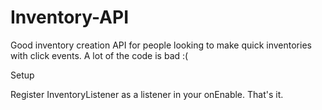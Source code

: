 # Inventory-API
Good inventory creation API for people looking to make quick inventories with click events.
A lot of the code is bad :(

Setup

Register InventoryListener as a listener in your onEnable. That's it.
